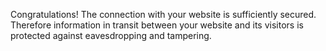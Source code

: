 Congratulations! The connection with your website is sufficiently secured. Therefore information in transit between your website and its  visitors is protected against eavesdropping and tampering.
